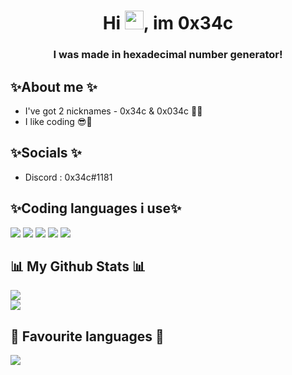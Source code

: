 <h1 align="center">Hi <img src="https://raw.githubusercontent.com/MartinHeinz/MartinHeinz/master/wave.gif" width="30px">, im 0x34c</h1>
<h3 align="center"> I was made in hexadecimal number generator!</h3>

## ✨About me ✨
- I've got 2 nicknames - 0x34c & 0x034c 🙋‍♂️
- I like coding 😎🤙

## ✨Socials ✨
- Discord : 0x34c#1181

## ✨Coding languages i use✨

<p align="left">
<img src="https://img.icons8.com/color/48/000000/c-sharp-logo.png"/>
<img src="https://img.icons8.com/color/48/000000/c-plus-plus-logo.png"/>
<img src="https://img.icons8.com/fluency/48/000000/node-js.png"/>
<img src="https://img.icons8.com/color/48/000000/flutter.png"/>
<img src="https://img.icons8.com/color/48/000000/javascript--v1.png"/>
</p>

## 📊 My Github Stats 📊
<a href="https://github.com/0x34c"><img src="https://github-readme-stats.vercel.app/api?username=0x34c&show_icons=true&theme=radical"></a>
<br/>
<a href="https://www.codewars.com/users/0x34c"><img src="https://www.codewars.com/users/0x34c/badges/large"></a>

## 🚀 Favourite languages 🚀

<a href="https://github.com/0x34c"><img src="https://github-readme-stats.vercel.app/api/top-langs/?username=0x34c&theme=radical"></a>

